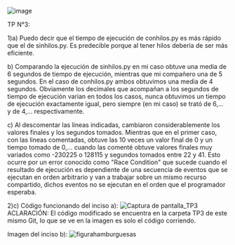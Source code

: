 ![image](https://github.com/SantinoGullacci/ASO2024TPs/assets/166406463/4d25bef9-e7f8-4a90-9fce-8c10e29ea687)


TP N°3:


1)a) Puedo decir que el tiempo de ejecución de conhilos.py es más rápido que el de sinhilos.py. Es predecible porque al tener hilos debería de ser más eficiente.


b) Comparando la ejecución de sinhilos.py en mi caso obtuve una media de 6 segundos de tiempo de ejecución, mientras que mi compañero una de 5 segundos. En el caso de conhilos.py ambos obtuvimos una media de 4 segundos. Obviamente los decimales que acompañan a los segundos de tiempo de ejecución varian en todos los casos, nunca obtuvimos un tiempo de ejecución exactamente igual, pero siempre (en mi caso) se trató de 6,... y de 4,... respectivamente.


c) Al descomentar las lineas indicadas, cambiaron considerablemente los valores finales y los segundos tomados. Mientras que en el primer caso, con las lineas comentadas, obtuve las 10 veces un valor final de 0 y un tiempo tomado de 0,... cuando las comenté obtuve valores finales muy variados como -230225 o 128115 y segundos tomados entre 22 y 41. Esto ocurre por un error conocido como "Race Condition" que sucede cuando el resultado de ejecución es dependiente de una secuencia de eventos que se ejecutan en orden arbitrario y van a trabajar sobre un mismo recurso compartido, dichos eventos no se ejecutan en el orden que el programador esperaba.


2)c) Código funcionando del inciso a):
![Captura de pantalla_TP3](https://github.com/SantinoGullacci/ASO2024TPs/assets/166406463/369f7ac2-4f7d-424f-963b-da05c6634af6)
ACLARACIÓN: El código modificado se encuentra en la carpeta TP3 de este mismo Git, lo que se ve en la imagen es solo el código corriendo.

Imagen del inciso b):
![figurahamburguesas](https://github.com/SantinoGullacci/ASO2024TPs/assets/166406463/9c984cfd-d826-4fee-9c61-b3a561e20267)
